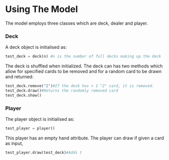 # Using The Model
The model employs three classes which are deck, dealer and player.

### Deck 
A deck object is initialised as:
```python
test_deck = deck(n) #n is the number of full decks making up the deck
```
The deck is shuffled when initialized. The deck can has two methods which allow for specified cards to be removed and for a random card to be drawn and returned:
```python
test_deck.remove("2")#If the deck has > 1 "2" card, it is removed.
test_deck.draw()#Returns the randomly removed card
test_deck.show()
```

### Player
The player object is initialised as:
```python
test_player = player() 
```
This player has an empty hand attribute. The player can draw if given a card as input, 
```python
test_player.draw(test_deck)#Adds t
```
